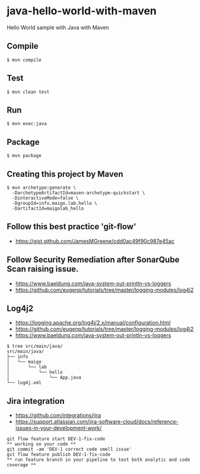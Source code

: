 # java-hello-world-with-maven
Hello World sample with Java with Maven

## Compile

```
$ mvn compile
```

## Test

```
$ mvn clean test
```

## Run

```
$ mvn exec:java
```

## Package

```
$ mvn package
```

## Creating this project by Maven

```
$ mvn archetype:generate \
  -DarchetypeArtifactId=maven-archetype-quickstart \
  -DinteractiveMode=false \
  -DgroupId=info.maigo.lab.hello \
  -DartifactId=maigolab_hello
```

## Follow this best practice 'git-flow'

* https://gist.github.com/JamesMGreene/cdd0ac49f90c987e45ac

## Follow Security Remediation after SonarQube Scan raising issue.

* https://www.baeldung.com/java-system-out-println-vs-loggers
* https://github.com/eugenp/tutorials/tree/master/logging-modules/log4j2

## Log4j2

* https://logging.apache.org/log4j/2.x/manual/configuration.html
* https://github.com/eugenp/tutorials/tree/master/logging-modules/log4j2
* https://www.baeldung.com/java-system-out-println-vs-loggers

```
$ tree src/main/java/
src/main/java/
├── info
│   └── maigo
│       └── lab
│           └── hello
│               └── App.java
└── log4j.xml
```

## Jira integration

* https://github.com/integrations/jira
* https://support.atlassian.com/jira-software-cloud/docs/reference-issues-in-your-development-work/

```
git flow feature start DEV-1-fix-code
** working on your code **
git commit -am 'DEV-1 correct code smell issue'
git flow feature publish DEV-1-fix-code
** run feature branch in your pipeline to test both analytic and code coverage **
```
